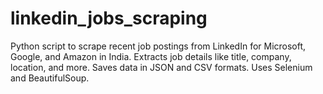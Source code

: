 # linkedin_jobs_scraping
Python script to scrape recent job postings from LinkedIn for Microsoft, Google, and Amazon in India. Extracts job details like title, company, location, and more. Saves data in JSON and CSV formats. Uses Selenium and BeautifulSoup.
